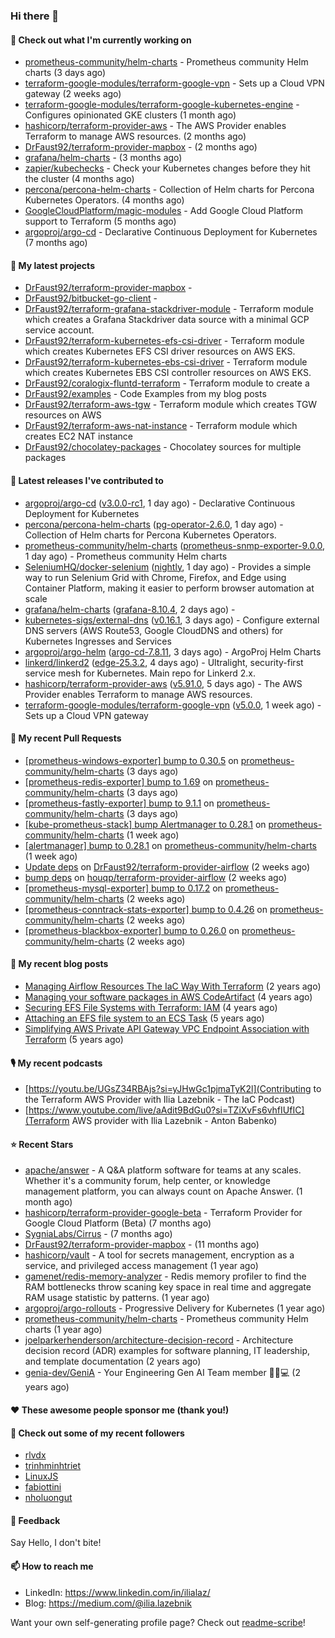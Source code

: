 ### Hi there 👋

#### 👷 Check out what I'm currently working on

- [prometheus-community/helm-charts](https://github.com/prometheus-community/helm-charts) - Prometheus community Helm charts (3 days ago)
- [terraform-google-modules/terraform-google-vpn](https://github.com/terraform-google-modules/terraform-google-vpn) - Sets up a Cloud VPN gateway (2 weeks ago)
- [terraform-google-modules/terraform-google-kubernetes-engine](https://github.com/terraform-google-modules/terraform-google-kubernetes-engine) - Configures opinionated GKE clusters (1 month ago)
- [hashicorp/terraform-provider-aws](https://github.com/hashicorp/terraform-provider-aws) - The AWS Provider enables Terraform to manage AWS resources. (2 months ago)
- [DrFaust92/terraform-provider-mapbox](https://github.com/DrFaust92/terraform-provider-mapbox) -  (2 months ago)
- [grafana/helm-charts](https://github.com/grafana/helm-charts) -  (3 months ago)
- [zapier/kubechecks](https://github.com/zapier/kubechecks) - Check your Kubernetes changes before they hit the cluster (4 months ago)
- [percona/percona-helm-charts](https://github.com/percona/percona-helm-charts) - Collection of Helm charts for Percona Kubernetes Operators. (4 months ago)
- [GoogleCloudPlatform/magic-modules](https://github.com/GoogleCloudPlatform/magic-modules) - Add Google Cloud Platform support to Terraform (5 months ago)
- [argoproj/argo-cd](https://github.com/argoproj/argo-cd) - Declarative Continuous Deployment for Kubernetes (7 months ago)

#### 🌱 My latest projects

- [DrFaust92/terraform-provider-mapbox](https://github.com/DrFaust92/terraform-provider-mapbox) - 
- [DrFaust92/bitbucket-go-client](https://github.com/DrFaust92/bitbucket-go-client) - 
- [DrFaust92/terraform-grafana-stackdriver-module](https://github.com/DrFaust92/terraform-grafana-stackdriver-module) - Terraform module which creates a Grafana Stackdriver data source with a minimal GCP service account.
- [DrFaust92/terraform-kubernetes-efs-csi-driver](https://github.com/DrFaust92/terraform-kubernetes-efs-csi-driver) - Terraform module which creates Kubernetes EFS CSI driver resources on AWS EKS.
- [DrFaust92/terraform-kubernetes-ebs-csi-driver](https://github.com/DrFaust92/terraform-kubernetes-ebs-csi-driver) - Terraform module which creates Kubernetes EBS CSI controller resources on AWS EKS.
- [DrFaust92/coralogix-fluntd-terraform](https://github.com/DrFaust92/coralogix-fluntd-terraform) - Terraform module to create a 
- [DrFaust92/examples](https://github.com/DrFaust92/examples) - Code Examples from my blog posts
- [DrFaust92/terraform-aws-tgw](https://github.com/DrFaust92/terraform-aws-tgw) - Terraform module which creates TGW resources on AWS
- [DrFaust92/terraform-aws-nat-instance](https://github.com/DrFaust92/terraform-aws-nat-instance) - Terraform module which creates EC2 NAT instance
- [DrFaust92/chocolatey-packages](https://github.com/DrFaust92/chocolatey-packages) - Chocolatey sources for multiple packages

#### 🔭 Latest releases I've contributed to

- [argoproj/argo-cd](https://github.com/argoproj/argo-cd) ([v3.0.0-rc1](https://github.com/argoproj/argo-cd/releases/tag/v3.0.0-rc1), 1 day ago) - Declarative Continuous Deployment for Kubernetes
- [percona/percona-helm-charts](https://github.com/percona/percona-helm-charts) ([pg-operator-2.6.0](https://github.com/percona/percona-helm-charts/releases/tag/pg-operator-2.6.0), 1 day ago) - Collection of Helm charts for Percona Kubernetes Operators.
- [prometheus-community/helm-charts](https://github.com/prometheus-community/helm-charts) ([prometheus-snmp-exporter-9.0.0](https://github.com/prometheus-community/helm-charts/releases/tag/prometheus-snmp-exporter-9.0.0), 1 day ago) - Prometheus community Helm charts
- [SeleniumHQ/docker-selenium](https://github.com/SeleniumHQ/docker-selenium) ([nightly](https://github.com/SeleniumHQ/docker-selenium/releases/tag/nightly), 1 day ago) - Provides a simple way to run Selenium Grid with Chrome, Firefox, and Edge using Container Platform, making it easier to perform browser automation at scale
- [grafana/helm-charts](https://github.com/grafana/helm-charts) ([grafana-8.10.4](https://github.com/grafana/helm-charts/releases/tag/grafana-8.10.4), 2 days ago) - 
- [kubernetes-sigs/external-dns](https://github.com/kubernetes-sigs/external-dns) ([v0.16.1](https://github.com/kubernetes-sigs/external-dns/releases/tag/v0.16.1), 3 days ago) - Configure external DNS servers (AWS Route53, Google CloudDNS and others) for Kubernetes Ingresses and Services
- [argoproj/argo-helm](https://github.com/argoproj/argo-helm) ([argo-cd-7.8.11](https://github.com/argoproj/argo-helm/releases/tag/argo-cd-7.8.11), 3 days ago) - ArgoProj Helm Charts
- [linkerd/linkerd2](https://github.com/linkerd/linkerd2) ([edge-25.3.2](https://github.com/linkerd/linkerd2/releases/tag/edge-25.3.2), 4 days ago) - Ultralight, security-first service mesh for Kubernetes. Main repo for Linkerd 2.x.
- [hashicorp/terraform-provider-aws](https://github.com/hashicorp/terraform-provider-aws) ([v5.91.0](https://github.com/hashicorp/terraform-provider-aws/releases/tag/v5.91.0), 5 days ago) - The AWS Provider enables Terraform to manage AWS resources.
- [terraform-google-modules/terraform-google-vpn](https://github.com/terraform-google-modules/terraform-google-vpn) ([v5.0.0](https://github.com/terraform-google-modules/terraform-google-vpn/releases/tag/v5.0.0), 1 week ago) - Sets up a Cloud VPN gateway

#### 🔨 My recent Pull Requests

- [[prometheus-windows-exporter] bump to 0.30.5](https://github.com/prometheus-community/helm-charts/pull/5422) on [prometheus-community/helm-charts](https://github.com/prometheus-community/helm-charts) (3 days ago)
- [[prometheus-redis-exporter] bump to 1.69](https://github.com/prometheus-community/helm-charts/pull/5421) on [prometheus-community/helm-charts](https://github.com/prometheus-community/helm-charts) (3 days ago)
- [[prometheus-fastly-exporter] bump to 9.1.1](https://github.com/prometheus-community/helm-charts/pull/5420) on [prometheus-community/helm-charts](https://github.com/prometheus-community/helm-charts) (3 days ago)
- [[kube-prometheus-stack] bump Alertmanager to 0.28.1](https://github.com/prometheus-community/helm-charts/pull/5411) on [prometheus-community/helm-charts](https://github.com/prometheus-community/helm-charts) (1 week ago)
- [[alertmanager] bump to 0.28.1](https://github.com/prometheus-community/helm-charts/pull/5410) on [prometheus-community/helm-charts](https://github.com/prometheus-community/helm-charts) (1 week ago)
- [Update deps](https://github.com/DrFaust92/terraform-provider-airflow/pull/46) on [DrFaust92/terraform-provider-airflow](https://github.com/DrFaust92/terraform-provider-airflow) (2 weeks ago)
- [bump deps](https://github.com/houqp/terraform-provider-airflow/pull/12) on [houqp/terraform-provider-airflow](https://github.com/houqp/terraform-provider-airflow) (2 weeks ago)
- [[prometheus-mysql-exporter] bump to 0.17.2](https://github.com/prometheus-community/helm-charts/pull/5384) on [prometheus-community/helm-charts](https://github.com/prometheus-community/helm-charts) (2 weeks ago)
- [[prometheus-conntrack-stats-exporter] bump to 0.4.26](https://github.com/prometheus-community/helm-charts/pull/5383) on [prometheus-community/helm-charts](https://github.com/prometheus-community/helm-charts) (2 weeks ago)
- [[prometheus-blackbox-exporter] bump to 0.26.0](https://github.com/prometheus-community/helm-charts/pull/5382) on [prometheus-community/helm-charts](https://github.com/prometheus-community/helm-charts) (2 weeks ago)

#### 📜 My recent blog posts

- [Managing Airflow Resources The IaC Way With Terraform](https://engineering.placer.ai/managing-airflow-resources-the-iac-way-with-terraform-ea5b8db573ad?source=rss-cac402f06fa8------2) (2 years ago)
- [Managing your software packages in AWS CodeArtifact](https://medium.com/@ilia.lazebnik/managing-your-software-packages-in-aws-codeartifact-12d00053e243?source=rss-cac402f06fa8------2) (4 years ago)
- [Securing EFS File Systems with Terraform: IAM](https://medium.com/@ilia.lazebnik/securing-efs-file-systems-with-terraform-iam-d2a066c198ab?source=rss-cac402f06fa8------2) (4 years ago)
- [Attaching an EFS file system to an ECS Task](https://medium.com/@ilia.lazebnik/attaching-an-efs-file-system-to-an-ecs-task-7bd15b76a6ef?source=rss-cac402f06fa8------2) (5 years ago)
- [Simplifying AWS Private API Gateway VPC Endpoint Association with Terraform](https://medium.com/@ilia.lazebnik/simplifying-aws-private-api-gateway-vpc-endpoint-association-with-terraform-b379a247afbf?source=rss-cac402f06fa8------2) (5 years ago)

#### 🎙️ My recent podcasts
- [https://youtu.be/UGsZ34RBAjs?si=yJHwGc1pjmaTyK2l](Contributing to the Terraform AWS Provider with Ilia Lazebnik - The IaC Podcast)
- [https://www.youtube.com/live/aAdit9BdGu0?si=TZiXvFs6vhfIUfIC](Terraform AWS provider with Ilia Lazebnik - Anton Babenko)

#### ⭐ Recent Stars

- [apache/answer](https://github.com/apache/answer) - A Q&amp;A platform software for teams at any scales. Whether it&#39;s a community forum, help center, or knowledge management platform, you can always count on Apache Answer. (1 month ago)
- [hashicorp/terraform-provider-google-beta](https://github.com/hashicorp/terraform-provider-google-beta) - Terraform Provider for Google Cloud Platform (Beta) (7 months ago)
- [SygniaLabs/Cirrus](https://github.com/SygniaLabs/Cirrus) -  (7 months ago)
- [DrFaust92/terraform-provider-mapbox](https://github.com/DrFaust92/terraform-provider-mapbox) -  (11 months ago)
- [hashicorp/vault](https://github.com/hashicorp/vault) - A tool for secrets management, encryption as a service, and privileged access management (1 year ago)
- [gamenet/redis-memory-analyzer](https://github.com/gamenet/redis-memory-analyzer) - Redis memory profiler to find the RAM bottlenecks throw scaning key space in real time and aggregate RAM usage statistic by patterns. (1 year ago)
- [argoproj/argo-rollouts](https://github.com/argoproj/argo-rollouts) - Progressive Delivery for Kubernetes (1 year ago)
- [prometheus-community/helm-charts](https://github.com/prometheus-community/helm-charts) - Prometheus community Helm charts (1 year ago)
- [joelparkerhenderson/architecture-decision-record](https://github.com/joelparkerhenderson/architecture-decision-record) - Architecture decision record (ADR) examples for software planning, IT leadership, and template documentation (2 years ago)
- [genia-dev/GeniA](https://github.com/genia-dev/GeniA) - Your Engineering Gen AI Team member 🧬🤖💻 (2 years ago)

#### ❤️ These awesome people sponsor me (thank you!)


#### 👯 Check out some of my recent followers

- [rlvdx](https://github.com/rlvdx)
- [trinhminhtriet](https://github.com/trinhminhtriet)
- [LinuxJS](https://github.com/LinuxJS)
- [fabiottini](https://github.com/fabiottini)
- [nholuongut](https://github.com/nholuongut)

#### 💬 Feedback

Say Hello, I don't bite!

#### 📫 How to reach me

- LinkedIn: https://www.linkedin.com/in/ilialaz/
- Blog: https://medium.com/@ilia.lazebnik

Want your own self-generating profile page? Check out [readme-scribe](https://github.com/muesli/readme-scribe)!


